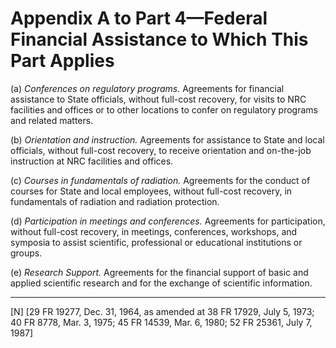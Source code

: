 # Appendix A to Part 4—Federal Financial Assistance to Which This Part Applies 


(a) *Conferences on regulatory programs.* Agreements for financial assistance to State officials, without full-cost recovery, for visits to NRC facilities and offices or to other locations to confer on regulatory programs and related matters.


(b) *Orientation and instruction.* Agreements for assistance to State and local officials, without full-cost recovery, to receive orientation and on-the-job instruction at NRC facilities and offices.


(c) *Courses in fundamentals of radiation.* Agreements for the conduct of courses for State and local employees, without full-cost recovery, in fundamentals of radiation and radiation protection.


(d) *Participation in meetings and conferences.* Agreements for participation, without full-cost recovery, in meetings, conferences, workshops, and symposia to assist scientific, professional or educational institutions or groups.


(e) *Research Support.* Agreements for the financial support of basic and applied scientific research and for the exchange of scientific information.



---

[N] [29 FR 19277, Dec. 31, 1964, as amended at 38 FR 17929, July 5, 1973; 40 FR 8778, Mar. 3, 1975; 45 FR 14539, Mar. 6, 1980; 52 FR 25361, July 7, 1987]




